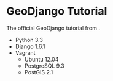 # GeoDjango Tutorial

The official GeoDjango tutorial from [](https://docs.djangoproject.com/en/1.6/ref/contrib/gis/tutorial/).

* Python 3.3
* Django 1.6.1
* Vagrant
  * Ubuntu 12.04
  * PostgreSQL 9.3
  * PostGIS 2.1

